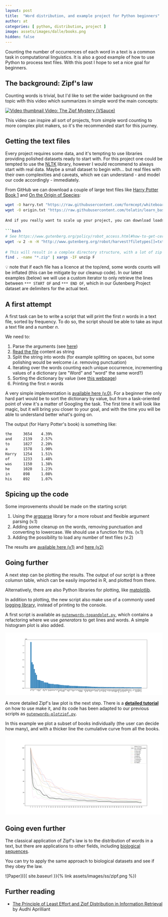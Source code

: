 ```yaml
---
layout: post
title:  "Word distribution, and example project for Python beginners"
author: at
categories: [ python, distribution, project ]
image: assets/images/dalle/books.png
hidden: false
---
```


Counting the number of occurrences of each word in a text is a common task in computational linguistics. 
It is also a good example of how to use Python to process text files. 
With this post I hope to set a nice goal for beginners.


## The background: Zipf's law

Counting words is trivial, but I'd like to set the wider background on the topic
with this video which summarizes in simple word the main concepts:

[![Video thumbnail](https://img.youtube.com/vi/fCn8zs912OE/3.jpg) Video: The Zipf Mystery (VSauce) ](https://www.youtube.com/watch?v=fCn8zs912OE")

This video can inspire all sort of projects, from simple word counting to more complex plot makers, so it's the
recommended start for this journey.

## Getting the text files

Every project requires some data, and it's tempting to use libraries providing polished datasets ready to start with.
For this project one could be tempted to use the [NLTK](https://www.nltk.org/api/nltk.corpus.html) library, however
I would recommend to always start with real data. Maybe a small dataset to begin with... but real files with their 
own complexities and caveats, which we can understand - and model our code accordingly - immediately.


From GitHub we can download a couple of large text files like [Harry Potter Book 1](https://raw.githubusercontent.com/formcept/whiteboard/master/nbviewer/notebooks/data/harrypotter/Book%201%20-%20The%20Philosopher's%20Stone.txt") and [On the Origin of Species](https://www.gutenberg.org/ebooks/1228):

```bash
wget -O harry.txt "https://raw.githubusercontent.com/formcept/whiteboard/master/nbviewer/notebooks/data/harrypotter/Book%201%20-%20The%20Philosopher's%20Stone.txt"
wget -O origin.txt "https://raw.githubusercontent.com/telatin/learn_bash/master/files/origin.txt"

And if you really want to scale up your project, you can download loads of books from [Project Gutenberg](https://www.gutenberg.org/), like:

```bash
# See https://www.gutenberg.org/policy/robot_access.html#how-to-get-certain-ebook-files
wget -w 2 -m -H "http://www.gutenberg.org/robot/harvest?filetypes[]=txt&langs[]=en"

# This will result in a complex directory structure, with a lot of zip files, which we can unpack with:
find . -name "*.zip" | xargs -IF unzip F
```

:bulb: note that if each file has a licence at the top/end, some words counts will be inflated (this can be
mitigate by our cleanup code). In our latest examples (below) we will use a custom iterator to only retrieve
the lines between `*** START OF` and `*** END OF`, which in our Gutenberg Project dataset are delimiters for the
actual text.

## A first attempt

A first task can be to write a script that will print the first *n* words in a text file, sorted by frequency.
To do so, the script should be able to take as input a text file and a number *n*.

We need to:

1. Parse the arguments (see [here](https://realpython.com/lessons/sysargv-in-depth/))
2. [Read the file](https://realpython.com/read-write-files-python/) content as string
3. Split the string into words (for example splitting on spaces, but some polishing would be welcome *i.e.* removing punctuation)
4. Iterating over the words counting each unique occurrence, incrementing values of a dictionary (are "Word" and "word" the same word?)
5. Sorting the dictionary by value (see [this webpage](https://realpython.com/sort-python-dictionary/))
6. Printing the first *n* words

A very simple implementation is [available here (v.0)](https://github.com/telatin/learn_bash/blob/master/scripts/gutenwords_0.py).
For a beginner the only hard part would be to sort the dictionary by value, but from a task-oriented point of view
it's a matter of Googling the task. The first time it will look like magic, but it will bring you closer to your goal,
and with the time you will be able to understand better what's going on.

The output (for Harry Potter's book) is something like:

```text
the     3654    4.39%
and     2139    2.57%
to      1827    2.20%
a       1578    1.90%
Harry   1254    1.51%
of      1233    1.48%
was     1150    1.38%
he      1020    1.23%
in      898     1.08%
his     892     1.07%
```

## Spicing up the code

Some improvements should be made on the starting script:

1. Using the [argparse](https://docs.python.org/3/howto/argparse.html) library for a more robust and flexible argument parsing (v.1)
2. Adding some cleanup on the words, removing punctuation and converting to lowercase. We should use a function for this. (v.1)
3. Adding the possibility to load any number of text files (v.2)

The results are [available here (v1)](https://github.com/telatin/learn_bash/blob/master/scripts/gutenwords_1.py) and [here (v2)](https://github.com/telatin/learn_bash/blob/master/scripts/gutenwords_2.py)

## Going further

A next step can be plotting the results. The output of our script is a three columsn table, which can be 
easily imported in R, and plotted from there.

Alternatively, there are also Python libraries for plotting, like [matplotlib](https://matplotlib.org/).

In addition to plotting, the new script also make use of a commonly used [logging library](https://docs.python.org/3/howto/logging.html), instead of printing to the console.

A first script is available as
[`gutenwords-topandplot.py`](https://github.com/telatin/learn_bash/blob/master/scripts/gutenwords-topandplot.py),
which contains a refactoring where we use *generators* to get lines and words. 
A simple histogram plot is also added.

![Example plot: histogram](https://raw.githubusercontent.com/telatin/learn_bash/master/files/gutenberg-freq.png)

A more detailed Zipf's law plot is the next step.
There is a **[detailed tutorial](https://www.thepythoncode.com/article/plot-zipfs-law-using-matplotlib-python)**
on how to use make it, and its code has been adapted to our previous scripts as
[`gutenwords-plotzipf.py`](https://github.com/telatin/learn_bash/blob/master/scripts/gutenwords-plotzipf.py).

In this example we plot a subset of books individually (the user can decide how many), and with a thicker line
the cumulative curve from all the books.

![Example plot](https://raw.githubusercontent.com/telatin/learn_bash/master/files/gutenberg-plot.png)

## Going even further

The classical application of Zipf's law is to the distribution of words in a text, but there are applications to
other fields, including [biological sequences](https://pubmed.ncbi.nlm.nih.gov/?term=%22Zipf+law%22+AND+protein).

You can try to apply the same approach to biological datasets and see if they obey the law.

![Paper]({{ site.baseurl }}{% link assets/images/ss/zipf.png %})

## Further reading

* [The Principle of Least Effort and Zipf Distribution in Information Retrieval](https://medium.com/geekculture/the-principle-of-least-effort-and-zipf-distribution-in-information-retrieval-a7199d68465f) by Audhi Aprilliant